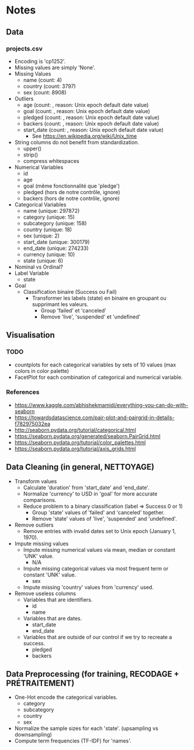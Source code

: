 # Notes

## Data

### projects.csv

- Encoding is 'cp1252'.
- Missing values are simply 'None'.
- Missing Values
  - name (count: 4)
  - country (count: 3797)
  - sex (count: 8908)
- Outliers
  - age (count: , reason: Unix epoch default date value)
  - goal (count: , reason: Unix epoch default date value)
  - pledged (count: , reason: Unix epoch default date value)
  - backers (count: , reason: Unix epoch default date value)
  - start_date (count: , reason: Unix epoch default date value)
    - See <https://en.wikipedia.org/wiki/Unix_time>
- String columns do not benefit from standardization.
  - upper()
  - strip()
  - compress whitespaces
- Numerical Variables
  - id
  - age
  - goal (même fonctionnalité que 'pledge')
  - pledged (hors de notre contrôle, ignore)
  - backers (hors de notre contrôle, ignore)
- Categorical Variables
  - name (unique: 297872)
  - category (unique: 15)
  - subcategory (unique: 158)
  - country (unique: 18)
  - sex (unique: 2)
  - start_date (unique: 300179)
  - end_date (unique: 274233)
  - currency (unique: 10)
  - state (unique: 6)
- Nominal vs Ordinal?
- Label Variable
  - state
- Goal
  - Classification binaire (Success ou Fail)
    - Transformer les labels (state) en binaire en groupant ou supprimant les valeurs.
      - Group 'failed' et 'canceled'
      - Remove 'live', 'suspended' et 'undefined'

## Visualisation

### TODO

- countplots for each categorical variables by sets of 10 values (max colors in color palette)
- FacetPlot for each combination of categorical and numerical variable.

### References

- <https://www.kaggle.com/abhishekmamidi/everything-you-can-do-with-seaborn>
- <https://towardsdatascience.com/pair-plot-and-pairgrid-in-details-f782975032ea>
- <http://seaborn.pydata.org/tutorial/categorical.html>
- <https://seaborn.pydata.org/generated/seaborn.PairGrid.html>
- <https://seaborn.pydata.org/tutorial/color_palettes.html>
- <https://seaborn.pydata.org/tutorial/axis_grids.html>

## Data Cleaning (in general, NETTOYAGE)

- Transform values
  - Calculate 'duration' from 'start_date' and 'end_date'.
  - Normalize 'currency' to USD in 'goal' for more accurate comparisons.
  - Reduce problem to a binary classification (label => Success 0 or 1)
    - Group 'state' values of 'failed' and 'canceled' together.
    - Remove 'state' values of 'live', 'suspended' and 'undefined'.
- Remove outliers
  - Remove entries with invalid dates set to Unix epoch (January 1, 1970).
- Impute missing values
  - Impute missing numerical values via mean, median or constant 'UNK' value.
    - N/A
  - Impute missing categorical values via most frequent term or constant 'UNK' value.
    - sex
  - Impute missing 'country' values from 'currency' used.
- Remove useless columns
  - Variables that are identifiers.
    - id
    - name
  - Variables that are dates.
    - start_date
    - end_date
  - Variables that are outside of our control if we try to recreate a success.
    - pledged
    - backers

## Data Preprocessing (for training, RECODAGE + PRÉTRAITEMENT)

- One-Hot encode the categorical variables.
  - category
  - subcategory
  - country
  - sex
- Normalize the sample sizes for each 'state'. (upsampling vs downsampling)
- Compute term frequencies (TF-IDF) for 'names'.
